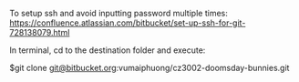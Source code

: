 To setup ssh and avoid inputting password multiple times:
https://confluence.atlassian.com/bitbucket/set-up-ssh-for-git-728138079.html

In terminal, cd to the destination folder and execute:

$git clone git@bitbucket.org:vumaiphuong/cz3002-doomsday-bunnies.git